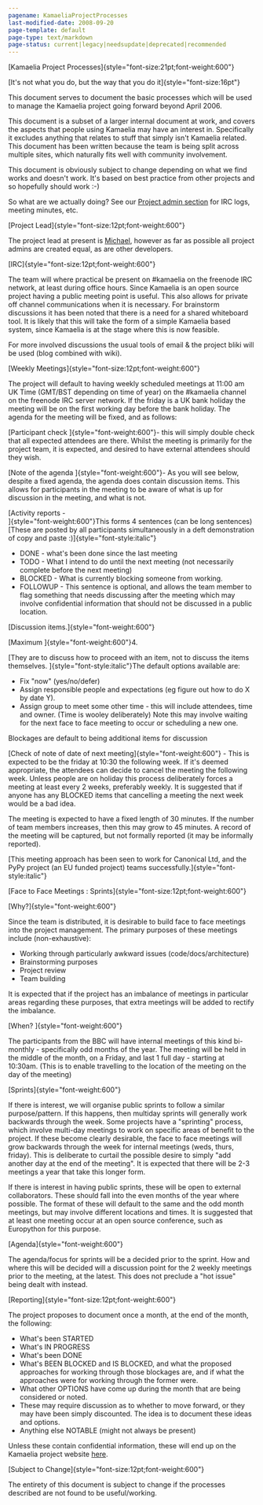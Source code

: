 ```yaml
---
pagename: KamaeliaProjectProcesses
last-modified-date: 2008-09-20
page-template: default
page-type: text/markdown
page-status: current|legacy|needsupdate|deprecated|recommended
---
```

[Kamaelia Project Processes]{style="font-size:21pt;font-weight:600"}

[It\'s not what you do, but the way that you do
it]{style="font-size:16pt"}

This document serves to document the basic processes which will be used
to manage the Kamaelia project going forward beyond April 2006.

This document is a subset of a larger internal document at work, and
covers the aspects that people using Kamaelia may have an interest in.
Specifically it excludes anything that relates to stuff that simply
isn\'t Kamaelia related. This document has been written because the team
is being split across multiple sites, which naturally fits well with
community involvement.

This document is obviously subject to change depending on what we find
works and doesn\'t work. It\'s based on best practice from other
projects and so hopefully should work :-)

So what are we actually doing? See our [Project admin
section](ProjectAdmin.html) for IRC logs, meeting minutes, etc.

[Project Lead]{style="font-size:12pt;font-weight:600"}

The project lead at present is [Michael](/Michael.html), however as far
as possible all project admins are created equal, as are other
developers.

[IRC]{style="font-size:12pt;font-weight:600"}

The team will where practical be present on \#kamaelia on the freenode
IRC network, at least during office hours. Since Kamaelia is an open
source project having a public meeting point is useful. This also allows
for private off channel communications when it is necessary. For
brainstorm discussions it has been noted that there is a need for a
shared whiteboard tool. It is likely that this will take the form of a
simple Kamaelia based system, since Kamaelia is at the stage where this
is now feasible.

For more involved discussions the usual tools of email & the project
bliki will be used (blog combined with wiki).

[Weekly Meetings]{style="font-size:12pt;font-weight:600"}

The project will default to having weekly scheduled meetings at 11:00 am
UK Time (GMT/BST depending on time of year) on the \#kamaelia channel on
the freenode IRC server network. If the friday is a UK bank holiday the
meeting will be on the first working day before the bank holiday. The
agenda for the meeting will be fixed, and as follows:

[Participant check ]{style="font-weight:600"}- this will simply double
check that all expected attendees are there. Whilst the meeting is
primarily for the project team, it is expected, and desired to have
external attendees should they wish.

[Note of the agenda ]{style="font-weight:600"}- As you will see below,
despite a fixed agenda, the agenda does contain discussion items. This
allows for participants in the meeting to be aware of what is up for
discussion in the meeting, and what is not.

[Activity reports -\
]{style="font-weight:600"}This forms 4 sentences (can be long
sentences)\
[These are posted by all participants simultaneously in a deft
demonstration of copy and paste :)]{style="font-style:italic"}

-   DONE - what\'s been done since the last meeting
-   TODO - What I intend to do until the next meeting (not necessarily
    complete before the next meeting)
-   BLOCKED - What is currently blocking someone from working.
-   FOLLOWUP - This sentence is optional, and allows the team member to
    flag something that needs discussing after the meeting which may
    involve confidential information that should not be discussed in a
    public location.

[Discussion items.]{style="font-weight:600"}

[Maximum ]{style="font-weight:600"}4.

[They are to discuss how to proceed with an item, not to discuss the
items themselves. ]{style="font-style:italic"}The default options
available are:

-   Fix \"now\" (yes/no/defer)
-   Assign responsible people and expectations (eg figure out how to do
    X by date Y).
-   Assign group to meet some other time - this will include attendees,
    time and owner. (Time is wooley deliberately) Note this may involve
    waiting for the next face to face meeting to occur or scheduling a
    new one.

Blockages are default to being additional items for discussion

[Check of note of date of next meeting]{style="font-weight:600"} - This
is expected to be the friday at 10:30 the following week. If it\'s
deemed appropriate, the attendees can decide to cancel the meeting the
following week. Unless people are on holiday this process deliberately
forces a meeting at least every 2 weeks, preferably weekly. It is
suggested that if anyone has any BLOCKED items that cancelling a meeting
the next week would be a bad idea.

The meeting is expected to have a fixed length of 30 minutes. If the
number of team members increases, then this may grow to 45 minutes. A
record of the meeting will be captured, but not formally reported (it
may be informally reported).

[This meeting approach has been seen to work for Canonical Ltd, and the
PyPy project (an EU funded project) teams
successfully.]{style="font-style:italic"}

[Face to Face Meetings :
Sprints]{style="font-size:12pt;font-weight:600"}

[Why?]{style="font-weight:600"}

Since the team is distributed, it is desirable to build face to face
meetings into the project management. The primary purposes of these
meetings include (non-exhaustive):

-   Working through particularly awkward issues (code/docs/architecture)
-   Brainstorming purposes
-   Project review
-   Team building

It is expected that if the project has an imbalance of meetings in
particular areas regarding these purposes, that extra meetings will be
added to rectify the imbalance.

[When? ]{style="font-weight:600"}

The participants from the BBC will have internal meetings of this kind
bi-monthly - specifically odd months of the year. The meeting will be
held in the middle of the month, on a Friday, and last 1 full day -
starting at 10:30am. (This is to enable travelling to the location of
the meeting on the day of the meeting)

[Sprints]{style="font-weight:600"}

If there is interest, we will organise public sprints to follow a
similar purpose/pattern. If this happens, then multiday sprints will
generally work backwards through the week. Some projects have a
\"sprinting\" process, which involve multi-day meetings to work on
specific areas of benefit to the project. If these become clearly
desirable, the face to face meetings will grow backwards through the
week for internal meetings (weds, thurs, friday). This is deliberate to
curtail the possible desire to simply \"add another day at the end of
the meeting\". It is expected that there will be 2-3 meetings a year
that take this longer form.

If there is interest in having public sprints, these will be open to
external collaborators. These should fall into the even months of the
year where possible. The format of these will default to the same and
the odd month meetings, but may involve different locations and times.
It is suggested that at least one meeting occur at an open source
conference, such as Europython for this purpose.

[Agenda]{style="font-weight:600"}

The agenda/focus for sprints will be a decided prior to the sprint. How
and where this will be decided will a discussion point for the 2 weekly
meetings prior to the meeting, at the latest. This does not preclude a
\"hot issue\" being dealt with instead.

[Reporting]{style="font-size:12pt;font-weight:600"}

The project proposes to document once a month, at the end of the month,
the following:

-   What\'s been STARTED
-   What\'s IN PROGRESS
-   What\'s been DONE
-   What\'s BEEN BLOCKED and IS BLOCKED, and what the proposed
    approaches for working through those blockages are, and if what the
    approaches were for working through the former were.
-   What other OPTIONS have come up during the month that are being
    considered or noted.
-   These may require discussion as to whether to move forward, or they
    may have been simply discounted. The idea is to document these ideas
    and options.
-   Anything else NOTABLE (might not always be present)

Unless these contain confidential information, these will end up on the
Kamaelia project website [here](/reports).

[Subject to Change]{style="font-size:12pt;font-weight:600"}

The entirety of this document is subject to change if the processes
described are not found to be useful/working.
